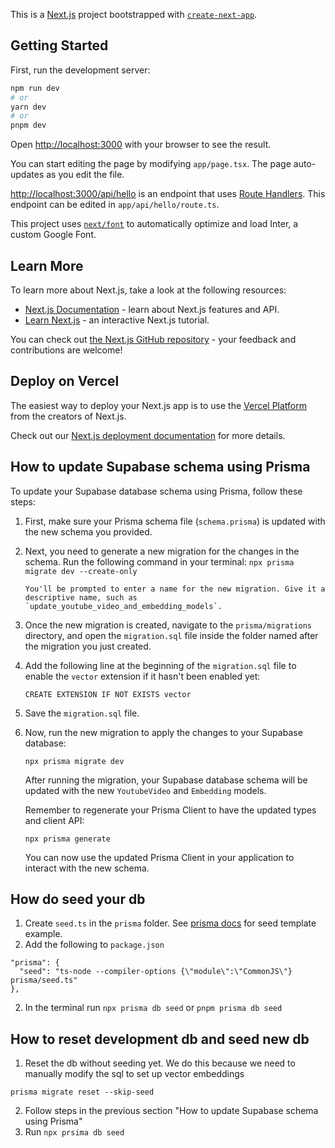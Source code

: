 This is a [Next.js](https://nextjs.org/) project bootstrapped with [`create-next-app`](https://github.com/vercel/next.js/tree/canary/packages/create-next-app).

## Getting Started

First, run the development server:

```bash
npm run dev
# or
yarn dev
# or
pnpm dev
```

Open [http://localhost:3000](http://localhost:3000) with your browser to see the result.

You can start editing the page by modifying `app/page.tsx`. The page auto-updates as you edit the file.

[http://localhost:3000/api/hello](http://localhost:3000/api/hello) is an endpoint that uses [Route Handlers](https://beta.nextjs.org/docs/routing/route-handlers). This endpoint can be edited in `app/api/hello/route.ts`.

This project uses [`next/font`](https://nextjs.org/docs/basic-features/font-optimization) to automatically optimize and load Inter, a custom Google Font.

## Learn More

To learn more about Next.js, take a look at the following resources:

- [Next.js Documentation](https://nextjs.org/docs) - learn about Next.js features and API.
- [Learn Next.js](https://nextjs.org/learn) - an interactive Next.js tutorial.

You can check out [the Next.js GitHub repository](https://github.com/vercel/next.js/) - your feedback and contributions are welcome!

## Deploy on Vercel

The easiest way to deploy your Next.js app is to use the [Vercel Platform](https://vercel.com/new?utm_medium=default-template&filter=next.js&utm_source=create-next-app&utm_campaign=create-next-app-readme) from the creators of Next.js.

Check out our [Next.js deployment documentation](https://nextjs.org/docs/deployment) for more details.

## How to update Supabase schema using Prisma

To update your Supabase database schema using Prisma, follow these steps:

1.  First, make sure your Prisma schema file (`schema.prisma`) is updated with the new schema you provided.
2.  Next, you need to generate a new migration for the changes in the schema. Run the following command in your terminal:
    `npx prisma migrate dev --create-only`

        You'll be prompted to enter a name for the new migration. Give it a descriptive name, such as `update_youtube_video_and_embedding_models`.

3.  Once the new migration is created, navigate to the `prisma/migrations` directory, and open the `migration.sql` file inside the folder named after the migration you just created.
4.  Add the following line at the beginning of the `migration.sql` file to enable the `vector` extension if it hasn't been enabled yet:

    `CREATE EXTENSION IF NOT EXISTS vector`

5.  Save the `migration.sql` file.
6.  Now, run the new migration to apply the changes to your Supabase database:

    `npx prisma migrate dev`

    After running the migration, your Supabase database schema will be updated with the new `YoutubeVideo` and `Embedding` models.

    Remember to regenerate your Prisma Client to have the updated types and client API:

    `npx prisma generate`

    You can now use the updated Prisma Client in your application to interact with the new schema.

## How do seed your db

1. Create `seed.ts` in the `prisma` folder. See [prisma docs](https://www.prisma.io/docs/guides/migrate/seed-database#how-to-seed-your-database-in-prisma) for seed template example.
2. Add the following to `package.json`

```
"prisma": {
  "seed": "ts-node --compiler-options {\"module\":\"CommonJS\"} prisma/seed.ts"
},
```

2. In the terminal run `npx prisma db seed` or `pnpm prisma db seed`

## How to reset development db and seed new db

1. Reset the db without seeding yet. We do this because we need to manually modify the sql to set up vector embeddings

```
prisma migrate reset --skip-seed
```

2. Follow steps in the previous section "How to update Supabase schema using Prisma"
3. Run `npx prsima db seed`
